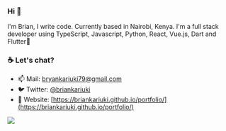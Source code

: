### Hi 👋

I'm Brian, I write code. Currently based in Nairobi, Kenya.
I'm a full stack developer using TypeScript, Javascript, Python, React, Vue.js, Dart and Flutter💙

<!--
**briankariuki/briankariuki** is a ✨ _special_ ✨ repository because its `README.md` (this file) appears on your GitHub profile.
-->
### ☕ Let's chat?
- 📫 Mail: bryankariuki79@gmail.com
- 🐦 Twitter: [@briankariuki](https://twitter.com/briankariuki)
- 📖 Website: [https://briankariuki.github.io/portfolio/](https://briankariuki.github.io/portfolio/)

<img src="https://github-readme-stats.vercel.app/api?username=briankariuki&&show_icons=true&title_color=ffffff&icon_color=bb2acf&text_color=daf7dc&bg_color=191919">
